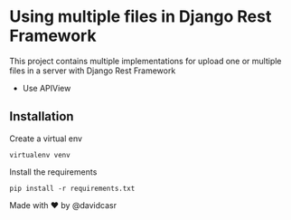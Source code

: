 # Using multiple files in Django Rest Framework 

This project contains multiple implementations for upload one or multiple files in a server with Django Rest Framework

- Use APIView

## Installation

Create a virtual env
```
virtualenv venv
```

Install the requirements

```
pip install -r requirements.txt
```

Made with ❤️ by @davidcasr